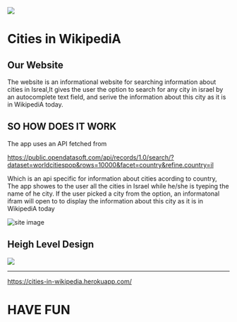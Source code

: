 ![](https://israelforever.org/interact/blog/12_Cities_Splash_Page.jpg)

#  Cities in WikipediA

##   Our Website
The website is an informational website for searching information about cities in Isreal,It gives the user the option to search for any city in israel by an autocomplete text field, and serive the information about this city as it is in WikipediA  today.

## SO HOW DOES IT WORK
The app uses an API fetched from
    
   https://public.opendatasoft.com/api/records/1.0/search/?dataset=worldcitiespop&rows=10000&facet=country&refine.country=il

Which is an api specific for  information about cities acording to country,
The app showes to the user all the cities in Israel while he/she is tyeping the name of he city.
If the user picked a city from the option, an informatonal ifram will open to to display the information about this city as it is in WikipediA today

![site image](https://i.ibb.co/qmHfKtL/city-Complete.png)



## Heigh Level Design

 ![](https://github.com/WebAhead5/auto_complete_faj/blob/faridsBranch/Design/heigh_level_design.png) 

---
https://cities-in-wikipedia.herokuapp.com/

# HAVE FUN 



